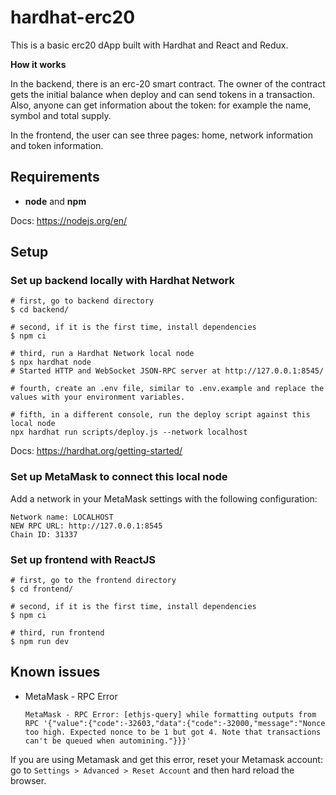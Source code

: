 # hardhat-erc20

This is a basic erc20 dApp built with Hardhat and React and Redux.

**How it works**

In the backend, there is an erc-20 smart contract. The owner of the contract gets the initial balance when deploy and can send tokens in a transaction. Also, anyone can get information about the token: for example the name, symbol and total supply.

In the frontend, the user can see three pages: home, network information and token information.

## Requirements

- **node** and **npm**

Docs: https://nodejs.org/en/

## Setup

### Set up backend locally with Hardhat Network

```
# first, go to backend directory
$ cd backend/

# second, if it is the first time, install dependencies
$ npm ci

# third, run a Hardhat Network local node
$ npx hardhat node
# Started HTTP and WebSocket JSON-RPC server at http://127.0.0.1:8545/

# fourth, create an .env file, similar to .env.example and replace the values with your environment variables.

# fifth, in a different console, run the deploy script against this local node
npx hardhat run scripts/deploy.js --network localhost
```

Docs: https://hardhat.org/getting-started/

### Set up MetaMask to connect this local node

Add a network in your MetaMask settings with the following configuration:

```
Network name: LOCALHOST
NEW RPC URL: http://127.0.0.1:8545
Chain ID: 31337
```

### Set up frontend with ReactJS

```
# first, go to the frontend directory
$ cd frontend/

# second, if it is the first time, install dependencies
$ npm ci

# third, run frontend
$ npm run dev
```

## Known issues

- MetaMask - RPC Error

  ```
  MetaMask - RPC Error: [ethjs-query] while formatting outputs from RPC '{"value":{"code":-32603,"data":{"code":-32000,"message":"Nonce too high. Expected nonce to be 1 but got 4. Note that transactions can't be queued when automining."}}}'
  ```

If you are using Metamask and get this error, reset your Metamask account: go to `Settings > Advanced > Reset Account` and then hard reload the browser.
